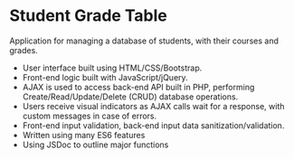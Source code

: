 # Student Grade Table

Application for managing a database of students, with their courses and grades.

- User interface built using HTML/CSS/Bootstrap.
- Front-end logic built with JavaScript/jQuery.
- AJAX is used to access back-end API built in PHP, performing Create/Read/Update/Delete (CRUD) database operations.
- Users receive visual indicators as AJAX calls wait for a response, with custom messages in case of errors.
- Front-end input validation, back-end input data sanitization/validation.
- Written using many ES6 features
- Using JSDoc to outline major functions